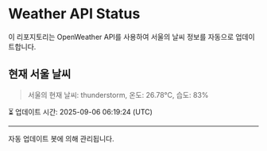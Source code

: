 
# Weather API Status

이 리포지토리는 OpenWeather API를 사용하여 서울의 날씨 정보를 자동으로 업데이트합니다.

## 현재 서울 날씨
> 서울의 현재 날씨: thunderstorm, 온도: 26.78°C, 습도: 83%

⏳ 업데이트 시간: 2025-09-06 06:19:24 (UTC)

---
자동 업데이트 봇에 의해 관리됩니다.
